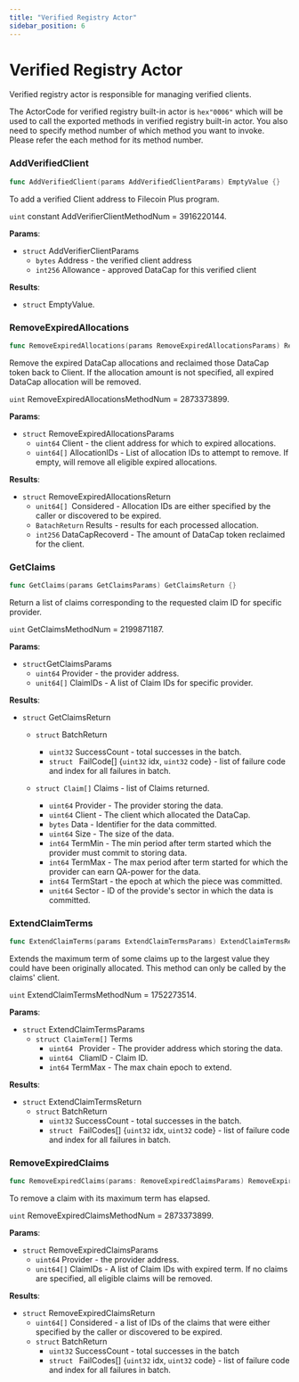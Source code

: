 ```yaml
---
title: "Verified Registry Actor"
sidebar_position: 6
---
```


# Verified Registry Actor

Verified registry actor is responsible for managing verified clients. 

The ActorCode for verified registry built-in actor is `hex"0006"` which will be used to call the exported methods in verified registry built-in actor. You also need to specify method number of which method you want to invoke. Please refer the each method for its method number.

### AddVerifiedClient

```go
func AddVerifiedClient(params AddVerifiedClientParams) EmptyValue {}
```

To add a verified Client address to Filecoin Plus program.

`uint` constant AddVerifierClientMethodNum = 3916220144.

**Params**:

+ `struct` AddVerifierClientParams
  + `bytes` Address - the verified client address
  + `int256` Allowance - approved DataCap for this verified client

**Results**:

+ `struct` EmptyValue.

### RemoveExpiredAllocations

```go
func RemoveExpiredAllocations(params RemoveExpiredAllocationsParams) RemoveExpiredAllocationsReturn {}
```

Remove the expired DataCap allocations and reclaimed those DataCap token back to Client. If the allocation amount is not specified, all expired DataCap allocation will be removed.

`uint`  RemoveExpiredAllocationsMethodNum = 2873373899.

**Params**:

+ `struct` RemoveExpiredAllocationsParams
  + `uint64` Client - the client address for which to expired allocations.
  + `uint64[]` AllocationIDs - List of allocation IDs to attempt to remove. If empty, will remove all eligible expired allocations.


**Results**:

+ `struct` RemoveExpiredAllocationsReturn
  + `unit64[] `Considered - Allocation IDs are either specified by the caller or discovered to be expired.
  + `BatachReturn` Results - results for each processed allocation.
  + `int256` DataCapRecoverd - The amount of DataCap token reclaimed for the client.


### GetClaims

```go
func GetClaims(params GetClaimsParams) GetClaimsReturn {}
```

Return a list of claims corresponding to the requested claim ID for specific provider.

`uint`  GetClaimsMethodNum = 2199871187.

**Params**:

+ `struct`GetClaimsParams
  + `uint64` Provider - the provider address.
  + `unit64[]` ClaimIDs - A list of Claim IDs for specific provider.


**Results**:

+ `struct` GetClaimsReturn
  + `struct` BatchReturn
    + `uint32` SuccessCount - total successes in the batch.
    + `struct ` FailCode[] {`uint32` idx, `uint32` code} -  list of failure code and index for all failures in batch.

  + `struct Claim[]` Claims - list of Claims returned.
    + `uint64` Provider - The provider storing the data.
    + `uint64` Client - The client which allocated the DataCap.
    + `bytes` Data - Identifier for the data committed.
    + `uint64` Size - The size of the data.
    + `int64` TermMin - The min period after term started which the provider must commit to storing data.
    + `int64` TermMax - The max period after term started for which the provider can earn QA-power for the data.
    + `int64` TermStart - the epoch at which the piece was committed.
    + `unit64` Sector - ID of the provide's sector in which the data is committed.


### ExtendClaimTerms

```go
func ExtendClaimTerms(params ExtendClaimTermsParams) ExtendClaimTermsReturn {}
```

Extends the  maximum term of some claims up to the largest value they could have been originally allocated. This method can only be called by the claims' client.

`uint` ExtendClaimTermsMethodNum = 1752273514.

**Params**:

+ `struct` ExtendClaimTermsParams
  + `struct ClaimTerm[]` Terms
    + `uint64 ` Provider - The provider address which storing the data.
    + `uint64 ` CliamID - Claim ID.
    + `int64` TermMax - The max chain epoch to extend.


**Results**:

+ `struct` ExtendClaimTermsReturn
  + `struct` BatchReturn
    + `uint32` SuccessCount - total successes in the batch.
    + `struct ` FailCodes[] {`uint32` idx, `uint32` code} -  list of failure code and index for all failures in batch.

### RemoveExpiredClaims

``` go
func RemoveExpiredClaims(params: RemoveExpiredClaimsParams) RemoveExpiredClaimsReturn {}
```

To remove a claim with its maximum term has elapsed.

`uint` RemoveExpiredClaimsMethodNum = 2873373899.

**Params**:

+ `struct` RemoveExpiredClaimsParams
  + `uint64` Provider - the provider address.
  + `unit64[]` ClaimIDs - A list of Claim IDs with expired term. If no claims are specified, all eligible claims will be removed.

**Results**:

+ `struct` RemoveExpiredClaimsReturn
  + `uint64[]` Considered - a list of IDs of the claims that were either specified by the caller or discovered to be expired.
  + `struct` BatchReturn
    + `uint32` SuccessCount - total successes in the batch
    + `struct ` FailCodes[] {`uint32` idx, `uint32` code} -  list of failure code and index for all failures in batch.

